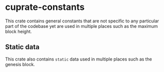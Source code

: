 # cuprate-constants
This crate contains general constants that are not specific to any particular
part of the codebase yet are used in multiple places such as the maximum block height.

## Static data
This crate also contains `static` data used in multiple places such as the genesis block.